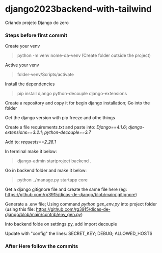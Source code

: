# django2023backend-with-tailwind

Criando projeto Django do zero

### Steps before first commit

Create your venv

> python -m venv nome-da-venv (Create folder outside the project)

Active your venv

> folder-venv/Scripts/activate

Install the dependencies

> pip install django python-decouple django-extensions

Create a repository and copy it for begin django installation; Go into the folder

Get the django version with pip freeze and othe things

Create a file requirements.txt and paste into:
_Django==4.1.6_;
_django-extensions==3.2.1_;
_python-decouple==3.7_

Add to:
_requests==2.28.1_

In terminal make it below:

> django-admin startproject backend .

Go in backend folder and make it below:

> python ../manage.py startapp core

Get a django gitignore file and create the same file here (eg: https://github.com/rg3915/dicas-de-django/blob/main/.gitignore)

Generate a .env file; Using command _python gen_env.py_ into project folder (using this file: https://github.com/rg3915/dicas-de-django/blob/main/contrib/env_gen.py)

Into backend folde on settings.py, add import decouple

Update with "config" the lines:
SECRET_KEY;
DEBUG;
ALLOWED_HOSTS

### After Here follow the commits
